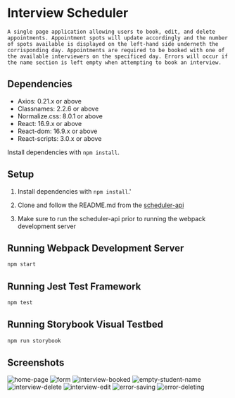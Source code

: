 # Interview Scheduler

    A single page application allowing users to book, edit, and delete appointments. Appointment spots will update accordingly and the number of spots available is displayed on the left-hand side underneth the corrisponding day. Appointments are required to be booked with one of the available interviewers on the specificed day. Errors will occur if the name section is left empty when attempting to book an interview. 

## Dependencies
  *  Axios: 0.21.x or above
  *  Classnames: 2.2.6 or above
  *  Normalize.css: 8.0.1 or above
  *  React: 16.9.x or above
  *  React-dom: 16.9.x or above
  *  React-scripts: 3.0.x or above

Install dependencies with `npm install`.

## Setup

1. Install dependencies with `npm install`.'

2. Clone and follow the README.md from the [scheduler-api](https://github.com/lighthouse-labs/scheduler-api)

3. Make sure to run the scheduler-api prior to running the webpack development server

## Running Webpack Development Server

```sh
npm start
```

## Running Jest Test Framework

```sh
npm test
```

## Running Storybook Visual Testbed

```sh
npm run storybook
```


## Screenshots

![home-page](https://github.com/jvongsana/scheduler/blob/master/docs/home-page.png)
![form](https://github.com/jvongsana/scheduler/blob/master/docs/form.png)
![interview-booked](https://github.com/jvongsana/scheduler/blob/master/docs/interview-booked.png)
![empty-student-name](https://github.com/jvongsana/scheduler/blob/master/docs/empty-student-name.png)
![interview-delete](https://github.com/jvongsana/scheduler/blob/master/docs/interview-delete.png)
![interview-edit](https://github.com/jvongsana/scheduler/blob/master/docs/interview-edit.png)
![error-saving](https://github.com/jvongsana/scheduler/blob/master/docs/error-saving.png)
![error-deleting](https://github.com/jvongsana/scheduler/blob/master/docs/error-deleting.png)